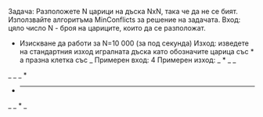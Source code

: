 Задача: Разположете N царици на дъска NxN, така че да не се бият. Използвайте алгоритъма MinConflicts за решение на задачата.
Вход:
цяло число N - броя на цариците, които да се разположат.
* Изискване да работи за N=10 000 (за под секунда)
Изход:
изведете на стандартния изход игралната дъска като обозначите царица със * а празна клетка със _
Примерен вход:
4
Примерен изход:
_  *   _  _

_  _  _  * 

*   _  _  _

_  _  *   _
